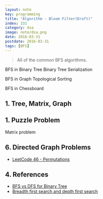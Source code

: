```yaml
---
layout: note
key: programming
title: "Algorithm - Bloom Filter(Draft)"
index: 331
category: dsa
image: note/dsa.png
date: 2016-03-31
postdate: 2016-03-31
tags: [BFS]
---
```


> All of the common BFS algorithms.

BFS in Binary Tree
Binary Tree Serialization

BFS in Graph
Topological Sorting

BFS in Chessboard

## 1. Tree, Matrix, Graph

## 1. Puzzle Problem
Matrix problem

## 6. Directed Graph Problems
* [LeetCode 46 - Permutations](https://leetcode.com/problems/permutations/)


## 4. References
* [BFS vs DFS for Binary Tree](https://www.geeksforgeeks.org/bfs-vs-dfs-binary-tree/)
* [Breadth first search and depth first search](https://www.ics.uci.edu/~eppstein/161/960215.html)
